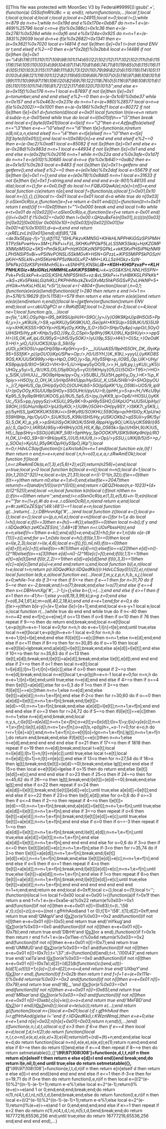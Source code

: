 ([[This file was protected with MoonSec V3 by Federal#9999]]):gsub('.+', (function(a) _GSSofmRIVJBc = a; end)); return(function(o,...)local f;local t;local a;local d;local r;local p;local e=24915;local n=0;local l={};while n<879 do n=n+1;while n<0x19d and e%0x170e<0xb87 do n=n+1 e=(e-469)%25796 local c=n+e if(e%0x386c)>0x1c36 then e=(e-0x278)%0x526d while n<0xf6 and e%0x124a<0x925 do n=n+1 e=(e-383)%29039 local d=n+e if(e%0x2682)<0x1341 then e=(e+0x362)%0x7020 local e=14814 if not l[e]then l[e]=0x1 t=(not t)and _ENV or t;end elseif e%2~=0 then e=(e*0x2bf)%0x2bb4 local e=14486 if not l[e]then l[e]=0x1 a="\4\8\116\111\110\117\109\98\101\114\65\122\102\112\117\102\102\111\0\6\115\116\114\105\110\103\4\99\104\97\114\70\81\66\74\71\81\119\65\0\6\115\116\114\105\110\103\3\115\117\98\111\83\73\120\110\79\99\82\0\6\115\116\114\105\110\103\4\98\121\116\101\122\82\119\65\109\69\79\107\0\5\116\97\98\108\101\6\99\111\110\99\97\116\106\120\82\69\76\122\118\76\0\5\116\97\98\108\101\6\105\110\115\101\114\116\81\72\122\117\66\120\70\101\5";end else e=(e+0x15f)%0xc176 n=n+1 local e=87697 if not l[e]then l[e]=0x1 p=tonumber;end end end elseif e%2~=0 then e=(e-0x1c6)%0xbe37 while n<0x157 and e%0x463c<0x231e do n=n+1 e=(e+980)%28577 local a=n+e if(e%0x2002)>=0x1001 then e=(e-0x186)%0x9cf1 local e=80272 if not l[e]then l[e]=0x1 d=function(d)local e=0x01 local function l(n)e=e+n return d:sub(e-n,e-0x01)end while true do local n=l(0x01)if(n=="\5")then break end local e=f.byte(l(0x01))local e=l(e)if n=="\2"then e=r.Azfpuffo(e)elseif n=="\3"then e=e~="\0"elseif n=="\6"then t[e]=function(e,n)return o(8,nil,o,n,e)end elseif n=="\4"then e=t[e]elseif n=="\0"then e=t[e][l(f.byte(l(0x01)))];end local n=l(0x08)r[n]=e end end end elseif e%2~=0 then e=(e-0xc2)%0xa61 local e=85082 if not l[e]then l[e]=0x1 end else e=(e-0x28d)%0x983d n=n+1 local e=44934 if not l[e]then l[e]=0x1 end end end else e=(e*0x2fa)%0x2016 n=n+1 while n<0x22a and e%0x3afe<0x1d7f do n=n+1 e=(e*510)%30685 local d=n+e if(e%0x1b64)>=0xdb2 then e=(e+0x1e5)%0x2b3 local e=8483 if not l[e]then l[e]=0x1 t=getfenv and getfenv();end elseif e%2~=0 then e=(e*0x1de)%0x2daf local e=55679 if not l[e]then l[e]=0x1 r={};end else e=(e*0x78)%0x8dd5 n=n+1 local e=31633 if not l[e]then l[e]=0x1 f=string;end end end end end e=(e-901)%46135 end d(a);local n={};for e=0x0,0xff do local l=r.FQBJGQwA(e);n[e]=l;n[l]=e;end local function c(e)return n[e];end local f=(function(a,o)local f,l=0x01,0x10 local n={{},{},{}}local t=-0x01 local e=0x01 local d=a while true do n[0x03][r.oSIxnOcR(o,e,(function()e=f+e return e-0x01 end)())]=(function()t=t+0x01 return t end)()if t==(0x0f)then t=""l=0x000 break end end local t=#o while e<t+0x01 do n[0x02][l]=r.oSIxnOcR(o,e,(function()e=f+e return e-0x01 end)())l=l+0x01 if l%0x02==0x00 then l=0x00 r.QHzuBxFe(n[0x01],(c((((n[0x03][n[0x02][0x00]]or 0x00)*0x10)+(n[0x03][n[0x02][0x01]]or 0x00)+d)%0x100)));d=a+d;end end return r.jxRELzvL(n[0x01])end);d(f(85,"2&<de3Ix5Epjq-/!j>"));d(f(112,"ISHLPikzvKMN*5G+KlHkHLNPPH*KiGGzSP}PMiH5*TPz5kPvwHvv+SM+LPkP+i+FzL,SK*H*KvPPGkP*5LzLSSNK5Skikj+HzKZGMPXNMziM5Giz+5KS+*Pm5k5LkP+HzK0GKz*iN5PSGPkL+vkKSKvPHS*iiP*NzNM9LPH5NSiP5vBi+*vPSiNvPONSLi5SkMGvK+HSN+GPz*zL+iKPS5MiPP*SkPGSzHp*KiH+N5LkN+zH55KeHkPP5zNkiiGLvPZ+MH+L*KLL5ziHGkz+SzN-5PkPkzGSzKSPz*HiMviH5Lk*++kSNHPS;KNSkL**iS++KGH+KHGPzvzP++KLHPNHLK*Giz+MziGNzLHiMMHi*LeAKiKPSSMHL**i+k+izGS&KSHLNNLH5SPN+Pvk+PvSLkkP+k+izGS;KSHLNNPS5Hii5+vz:&vLSKkP+i+YvHBKKGLP*iPk*Kk*+ikS+zKv5PkkkLGiz*hiKLLPKPHHNvzkZkvGXvMz5hkPi5GSvPZvLiHkN*P+5+zHGik+HvKsLH5LkL*vSi"));local e=(-4804+(function()local l,n=0,1;(function(e)e(e(e))end)(function(e)if l>280 then return e end l=l+1 n=(n+576)%19629 if(n%1158)>=579 then return e else return e(e(e))end return e(e(e))end)return n;end)())local le=(getfenv)or(function()return _ENV end);local u=r.abUOgPCI or r.RaKdfDAf;local t=2;local d=3;local c=4;local ne=1;local function g(s,...)local a=f(e,".UK},OSy/Hp>i95_bK9SiUpiH/H>S9O/,}y>//y}O9K9KpU}_p9H5Oi5>Pp6/,y>}>,yK9U/k,_/>S9,>_p/KKU}_y5Ki9K}UO_i5ei}pH>KKSUp_>5S9UK/US_}5U9>iy>XHK/KSS5>9OiYp>HS/Ky(Oy,KK9y_S,O>}5iO>SHp/Oy&p}>ppO/i,5OyOUiHiSH5/Hy,pK>KHp/}ySO_,_}}9y_O_C5pii>5p9Hy}9K/U}9U_KpSHUyi>>>ppSH>}}S,OK,eK,ipLi5U95yS>UH5/SySOK}>}yU}_9p,5Si}>HH/}>O}Sz,>}OeOdK5>H}>,yiO,/U/}UOKS}lUp:S_59/i5y yUOi,y}K5O5U>ppOHji59p>Kp5H>y>S>,__}UUuiAS5/9piHS5OH,,DK_i9yiKp95>5S5fiK>,p}}pOUO_}iKpUSPw>Op:/>,H}/U5YH_,}}K_K9U,>_yyyU,i}yKKO8S9OS,KK/UU5K999y>Hp>HpO_O9O,}y>5p_H}y5SHp>p,/iO9S_Op,UiK>UHy/KS9pip/pS/9}O_+5KiO>VH>9>5,iU>Hpwy5yOO/9_i>>,H_/p9,py,i,yKU)i_yK5}iUHGy_y5yi>S_/9///KS,OS,O5p9Oi(y5>yO}}5KHyiy}O5,O}}5OiO>T95>/>HO>y_SiSK,U}HUUJ__/9Oi9pHpw/py>Oy,>}i5UBU_/5U/5H,ppH}y_Oy,_}>K>%p_K5piy>>H5O}y_O_OH,}K,U}rHp5HH/Upp/HyiSiU/,,K,U5A/5H9/>9>SHO/pyOU>,,}/7_HpHUS_Op,OHi/pSyOO,O}OUHUb5>5Oi}p5pKK^Uy_O5Wi>UO5/9_ip9U>}pOyOOy,_K5UUU9pSHOy>SSOUHr/i/pyUU>9,i}pHH,y_>5>p>/H_,/VKcU9yiKp95_5,9yi9p9H9/UKOOS,p}/9U5_5p5,iS>/py,i}yKK9_ip>Op6/>HOSU,i}yKKUc_/5}i5>pp,/_ypyySz}>KSUU_95y9K>9>pH9y5SHO,O}KpUO*sUU5iiUpiHy//S9OH,}}SUHu/_n9piO>!pU/SyKOi,>}}U9h/_}5OiH>OH_/py9SY,>}SKK7i_y5K9_i,p}/5yHSS,_}pKOKKUK5S9U>i>SHKy9S/SO}_KHU,__559Oitp>p/HHSiOy,K}pU/w}559H9Hp_Hp/OyUO>,S}UK5U5_K99i/iSH5/Hy,yUSK}OKb2>qS5Uii>y9K/5y/S},5,OK,KI_p_y9,>>pSHU/iSyOK}9O/K/_55H9,i9ppH_/gy9O/,UKiUyUK599/i}95p}/,S_OpO>};}KRSA}95iy>KH9H/y}O5,HS,K,Bp_O565k>Sp//i/HSH,9}/K}U5_H5,i_5ppSHry>SSOi}i}6UKP_5i9}>5pHHyy_SpOOOK}PUSlK5i9iiKp9H/p}/ROH,OK_U>6O_S9>9/>9Hi/pyKS_,/}}U5;HUU9_i>>Op}/>ySSU,i,UKKj9_/5}i5>>p,/_y_SOOe}>KyUU_95y9KiOp/H}y5SpO,}_Kp");local n=0;r.HdvLCSay(function()r.LeXrcloA()n=n+1 end)local function e(e,l)if l then return n end;n=e+n;end local l,n,h=o(0,o,e,a,r.zRwAmEOk);local function f()local l,n=r.zRwAmEOk(a,e(1,3),e(5,6)+2);e(2);return(n*256)+l;end;local y=true;local y=0 local function b()local e=n();local n=n();local d=1;local t=(l(n,1,20)*(2^32))+e;local e=l(n,21,31);local n=((-1)^l(n,32));if(e==0)then if(t==y)then return n*0;else e=1;d=0;end;elseif(e==2047)then return(t==0)and(n*(1/0))or(n*(0/0));end;return r.QEQZHoao(n,e-1023)*(d+(t/(2^52)));end;local _=n;local function k(n)local l;if(not n)then n=_();if(n==0)then return'';end;end;l=r.oSIxnOcR(a,e(1,3),e(5,6)+n-1);e(n)local e=""for n=(1+y),#l do e=e..r.oSIxnOcR(l,n,n)end return e;end;local y=#r.zeKCeZES(p('\49.\48'))~=1 local e=n;local function g(...)return{...},r.DBHvvnXg('#',...)end local function z()local e={};local p={};local o={};local u={p,o,nil,e};local e=n()local a={}for t=1,e do local l=h();local e;if(l==3)then e=(h()~=#{});elseif(l==0)then local n=b();if y and r.IiDQedKk(r.zeKCeZES(n),'.(\48+)$')then n=r.UOxPbssH(n);end e=n;elseif(l==1)then e=k();end;a[t]=e;end;u[3]=h();for e=1,n()do o[e-(#{1})]=z();end;for u=1,n()do local e=h();if(l(e,1,1)==0)then local o=l(e,2,3);local r=l(e,4,6);local e={f(),f(),nil,nil};if(o==0)then e[d]=f();e[c]=f();elseif(o==#{1})then e[d]=n();elseif(o==s[2])then e[d]=n()-(2^16)elseif(o==s[3])then e[d]=n()-(2^16)e[c]=f();end;if(l(r,1,1)==1)then e[t]=a[e[t]]end if(l(r,2,2)==1)then e[d]=a[e[d]]end if(l(r,3,3)==1)then e[c]=a[e[c]]end p[u]=e;end end;return u;end;local function b(l,e,n)local t=e;local t=n;return p(r.IiDQedKk(r.IiDQedKk(({r.HdvLCSay(l)})[2],e),n))end local function te(k,e,a)local function ee(...)local f,m,y,z,p,n,h,b,_,s,j,l;local e=0;while-1<e do if 3<=e then if 5<=e then if e~=1 then for n=31,70 do if 5~=e then e=-2;break;end;l=o(7);break;end;else l=o(7);end else if e==4 then s=r.DBHvvnXg('#',...)-1;j={};else b={};_={...};end end else if e>=1 then if e>1 then n=-41;h=-1;else y=o(6,19,3,99,k);p=g z=0;end else f=o(6,34,1,61,k);m=o(6,40,2,18,k);end end e=e+1;end;for e=0,s do if(e>=y)then b[e-y]=_[e+1];else l[e]=_[e+1];end;end;local e=s-y+1 local e;local o;local function r(...)while true do end end while true do if n<-40 then n=n+42 end e=f[n];o=e[ne];if o<=13 then if o>6 then if o<10 then if 7<o then if o>6 then repeat if 9~=o then do return end;break;end;local n=e[t]local t,e=p(l[n](u(l,n+1,e[d])))h=e+n-1 local e=0;for n=n,h do e=e+1;l[n]=t[e];end;until true;else local n=e[t]local t,e=p(l[n](u(l,n+1,e[d])))h=e+n-1 local e=0;for n=n,h do e=e+1;l[n]=t[e];end;end else if(l[e[t]]==e[c])then n=n+1;else n=e[d];end;end else if o<=11 then if 8<=o then for n=30,85 do if o~=10 then local e=e[t]l[e]=l[e](u(l,e+1,h))break;end;a[e[d]]=l[e[t]];break;end;else a[e[d]]=l[e[t]];end else if 10<=o then for n=35,63 do if o<13 then l(e[t],e[d]);break;end;l[e[t]]=a[e[d]];break;end;else l(e[t],e[d]);end end end else if 2>=o then if o<1 then local n=e[t];local t=l[e[d]];l[n+1]=t;l[n]=t[e[c]];else if o>0 then repeat if 2~=o then n=e[d];break;end;local n=e[t]local t,e=p(l[n](u(l,n+1,e[d])))h=e+n-1 local e=0;for n=n,h do e=e+1;l[n]=t[e];end;until true;else n=e[d];end end else if 4>=o then if o==4 then l[e[t]]=a[e[d]];else for o=0,3 do if 1<o then if 3==o then if(l[e[t]]==e[c])then n=n+1;else n=e[d];end;else l[e[t]]=a[e[d]];n=n+1;e=f[n];end else if-2<o then for r=30,60 do if o~=0 then a[e[d]]=l[e[t]];n=n+1;e=f[n];break;end;l[e[t]]=(e[d]~=0);n=n+1;e=f[n];break;end;else a[e[d]]=l[e[t]];n=n+1;e=f[n];end end end end else if o>=3 then for r=24,72 do if 5~=o then if(l[e[t]]==e[c])then n=n+1;else n=e[d];end;break;end;local o,y,s,_,r;l[e[t]]=a[e[d]];n=n+1;e=f[n];o=e[t];y=l[e[d]];l[o+1]=y;l[o]=y[e[c]];n=n+1;e=f[n];l(e[t],e[d]);n=n+1;e=f[n];o=e[t]s,_=p(l[o](u(l,o+1,e[d])))h=_+o-1 r=0;for e=o,h do r=r+1;l[e]=s[r];end;n=n+1;e=f[n];o=e[t]l[o]=l[o](u(l,o+1,h))n=n+1;e=f[n];l[e[t]]();n=n+1;e=f[n];do return end;break;end;else if(l[e[t]]==e[c])then n=n+1;else n=e[d];end;end end end end else if o<21 then if 17<=o then if 18<o then if o>18 then repeat if o>19 then n=e[d];break;end;local t=e[t];local n=l[e[d]];l[t+1]=n;l[t]=n[e[c]];until true;else local t=e[t];local n=l[e[d]];l[t+1]=n;l[t]=n[e[c]];end else if 13<o then for n=27,54 do if 18>o then l[e[t]]();break;end;l[e[t]]=(e[d]~=0);break;end;else l[e[t]]();end end else if 15>o then local e=e[t]l[e]=l[e](u(l,e+1,h))else if o>15 then do return end;else l[e[t]][e[d]]=e[c];end end end else if o>23 then if 25<o then if 24~=o then for n=45,62 do if 26~=o then l[e[t]]();break;end;l[e[t]]=(e[d]~=0);break;end;else l[e[t]]();end else if o>22 then repeat if o>24 then a[e[d]]=l[e[t]];break;end;l[e[t]][e[d]]=e[c];until true;else a[e[d]]=l[e[t]];end end else if o>=22 then if 23>o then l(e[t],e[d]);else for o=0,6 do if o>=3 then if o<=4 then if 2~=o then repeat if 4~=o then l[e[t]]=(e[d]~=0);n=n+1;e=f[n];break;end;a[e[d]]=l[e[t]];n=n+1;e=f[n];until true;else a[e[d]]=l[e[t]];n=n+1;e=f[n];end else if 3<=o then repeat if o<6 then l[e[t]]=a[e[d]];n=n+1;e=f[n];break;end;l[e[t]][e[d]]=e[c];until true;else l[e[t]]=a[e[d]];n=n+1;e=f[n];end end else if o>0 then if o~=-3 then repeat if 1~=o then a[e[d]]=l[e[t]];n=n+1;e=f[n];break;end;l(e[t],e[d]);n=n+1;e=f[n];until true;else a[e[d]]=l[e[t]];n=n+1;e=f[n];end else a[e[d]]=l[e[t]];n=n+1;e=f[n];end end end end else for o=0,6 do if 3>o then if o<=0 then l[e[t]][e[d]]=e[c];n=n+1;e=f[n];else if-3<o then for r=35,74 do if 2>o then l[e[t]]=a[e[d]];n=n+1;e=f[n];break;end;l[e[t]][e[d]]=e[c];n=n+1;e=f[n];break;end;else l[e[t]][e[d]]=e[c];n=n+1;e=f[n];end end else if o<5 then if o>=1 then repeat if 4>o then l[e[t]]=a[e[d]];n=n+1;e=f[n];break;end;l[e[t]][e[d]]=e[c];n=n+1;e=f[n];until true;else l[e[t]]=a[e[d]];n=n+1;e=f[n];end else if 1<o then repeat if 6>o then l[e[t]]=a[e[d]];n=n+1;e=f[n];break;end;l[e[t]][e[d]]=e[c];until true;else l[e[t]]=a[e[d]];n=n+1;e=f[n];end end end end end end end end n=1+n;end;end;return ee end;local d=0xff;local c={};local o=(1);local t='';(function(n)local l=n local f=0x00 local e=0x00 l={(function(a)if f>0x1f then return a end f=f+1 e=(e+0xa5e-a)%0x22 return(e%0x03==0x1 and(function(l)if not n[l]then e=e+0x01 n[l]=(0x83);t={t..'\58 a',t};c[o]=z();o=o+((not r.gfHrhAod)and 1 or 0);t[1]='\58'..t[1];d[2]=0xff;end return true end)'QMqpV'and l[0x2](0xbf+a))or(e%0x03==0x2 and(function(l)if not n[l]then e=e+0x01 n[l]=(0x5);end return true end)'mYkug'and l[0x1](a+0x12d))or(e%0x03==0x0 and(function(l)if not n[l]then e=e+0x01 n[l]=(0x7b);end return true end)'DBrHt'and l[0x3](a+0xf9))or a end),(function(r)if f>0x1e then return r end f=f+1 e=(e+0x11ee-r)%0x4d return(e%0x03==0x2 and(function(l)if not n[l]then e=e+0x01 n[l]=(0x7);end return true end)'UMMUD'and l[0x2](0x2b3+r))or(e%0x03==0x1 and(function(l)if not n[l]then e=e+0x01 n[l]=(0x7c);t='\37';d={function()d()end};t=t..'\100\43';end return true end)'xaITa'and l[0x1](r+0x2e3))or(e%0x03==0x0 and(function(l)if not n[l]then e=e+0x01 n[l]=(0x7a);d[2]=(d[2]*(b(function()c()end,u(t))-b(d[1],u(t))))+1;c[o]={};d=d[2];o=o+d;end return true end)'UXbqY'and l[0x3](r+0x232))or r end),(function(t)if f>0x2b then return t end f=f+1 e=(e+0x111e-t)%0x4d return(e%0x03==0x2 and(function(l)if not n[l]then e=e+0x01 n[l]=(0x79);end return true end)'tBj__'and l[0x1](0x2b7+t))or(e%0x03==0x1 and(function(l)if not n[l]then e=e+0x01 n[l]=(0x65);end return true end)'MRsar'and l[0x3](t+0xd6))or(e%0x03==0x0 and(function(l)if not n[l]then e=e+0x01 n[l]=(0xeb);c[o]=le();o=o+d;end return true end)'MxFBD'and l[0x2](t+0x15e))or t end)}l[0x2](0x64f)end){};local e=te(u(c));return e(...);end return g((function()local n={}local e=0x01;local l;if r.gfHrhAod then l=r.gfHrhAod(g)else l=''end if r.IiDQedKk(l,r.KWznWmqL)then e=e+0;else e=e+1;end n[e]=0x02;n[n[e]+0x01]=0x03;return n;end)(),...)end)((function(e,n,l,d,t,o)local o;if e>3 then if 6>e then if e==4 then local e=d;local f,d,t=t(2);do return function()local n,l,r,o=n(l,e(e,e),e(e,e)+3);e(4);return(o*f)+(r*d)+(l*t)+n;end;end;else local e=d;do return function()local n=n(l,e(e,e),e(e,e));e(1);return n;end;end;end else if 6>=e then do return t[l]end;else if e~=4 then repeat if 8~=e then do return setmetatable({},{['__\99\97\108\108']=function(e,d,l,t,n)if n then return e[n]elseif t then return e else e[d]=l end end})end break;end;do return l(e,nil,l);end until true;else do return setmetatable({},{['__\99\97\108\108']=function(e,l,t,d,n)if n then return e[n]elseif d then return e else e[l]=t end end})end end end end else if e<=1 then if-3<e then for o=19,71 do if 0<e then do return function(l,e,n)if n then local e=(l/2^(e-1))%2^((n-1)-(e-1)+1);return e-e%1;else local e=2^(e-1);return(l%(e+e)>=e)and 1 or 0;end;end;end;break;end;do return n(1),n(4,t,d,l,n),n(5,t,d,l)end;break;end;else do return function(l,e,n)if n then local e=(l/2^(e-1))%2^((n-1)-(e-1)+1);return e-e%1;else local e=2^(e-1);return(l%(e+e)>=e)and 1 or 0;end;end;end;end else if e>=1 then repeat if e>2 then do return n(1),n(4,t,d,l,n),n(5,t,d,l)end;break;end;do return 16777216,65536,256 end;until true;else do return 16777216,65536,256 end;end end end end),...)
